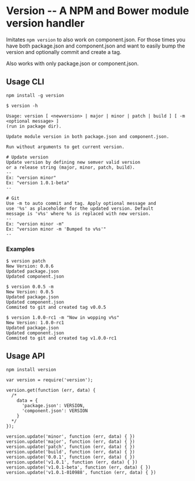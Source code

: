 Version -- A NPM and Bower module version handler
===

Imitates ```npm version``` to also work on component.json. For those times you have both package.json and component.json and
want to easily bump the version and optionally commit and create a tag. 

Also works with only package.json or component.json. 

## Usage CLI

```
npm install -g version
```

```
$ version -h

Usage: version [ <newversion> | major | minor | patch | build ] [ -m <optional message> ]
(run in package dir).

Update module version in both package.json and component.json.

Run without arguments to get current version.

# Update version
Update version by defining new semver valid version
or a release string (major, minor, patch, build).
--
Ex: "version minor"
Ex: "version 1.0.1-beta"
--

# Git
Use -m to auto commit and tag. Apply optional message and
use '%s' as placeholder for the updated version. Default
message is 'v%s' where %s is replaced with new version.
--
Ex: "version minor -m"
Ex: "version minor -m 'Bumped to v%s'"
--
```

### Examples

```
$ version patch
New Version: 0.0.6
Updated package.json
Updated component.json
```

```
$ version 0.0.5 -m
New Version: 0.0.5
Updated package.json
Updated component.json
Commited to git and created tag v0.0.5
```

```
$ version 1.0.0-rc1 -m "Now in wopping v%s"
New Version: 1.0.0-rc1
Updated package.json
Updated component.json
Commited to git and created tag v1.0.0-rc1
```


## Usage API

```
npm install version
```

```
var version = require('version');

version.get(function (err, data) {
  /*
    data = {
      'package.json': VERSION,
      'component.json': VERSION
    }
  */
});

version.update('minor', function (err, data) { })
version.update('major', function (err, data) { })
version.update('patch', function (err, data) { })
version.update('build', function (err, data) { })
version.update('0.0.1', function (err, data) { })
version.update('v1.0.1', function (err, data) { })
version.update('v1.0.1-beta', function (err, data) { })
version.update('v1.0.1-010988', function (err, data) { })
```

